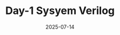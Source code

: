 ---
title: "Day-1 Sysyem Verilog" 
date: "2025-07-14"
thumbnail: "../../../assets/img/ARM/AI/CNN/image copy 45.png"
---